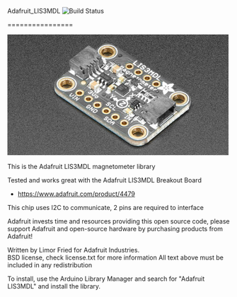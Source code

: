 Adafruit_LIS3MDL ![Build Status](https://github.com/adafruit/Adafruit_LIS3MDL/workflows/Arduino%20Library%20CI/badge.svg)

================

<a href="https://www.adafruit.com/products"><img src="assets/board.jpg?raw=true" width="500px"></a>

This is the Adafruit LIS3MDL magnetometer library

Tested and works great with the Adafruit LIS3MDL Breakout Board
* https://www.adafruit.com/product/4479

This chip uses I2C to communicate, 2 pins are required to interface

Adafruit invests time and resources providing this open source code, please support Adafruit and open-source hardware by purchasing products from Adafruit!

Written by Limor Fried for Adafruit Industries.  
BSD license, check license.txt for more information
All text above must be included in any redistribution

To install, use the Arduino Library Manager and search for "Adafruit LIS3MDL" and install the library.
